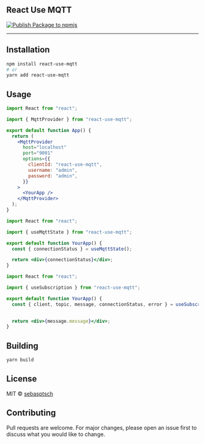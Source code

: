 ## React Use MQTT

[![Publish Package to npmjs](https://github.com/sebasptsch/react-use-mqtt/actions/workflows/publish.yml/badge.svg)](https://github.com/sebasptsch/react-use-mqtt/actions/workflows/publish.yml)

---

## Installation

```bash
npm install react-use-mqtt
# or
yarn add react-use-mqtt
```

## Usage

```jsx
import React from "react";

import { MqttProvider } from "react-use-mqtt";

export default function App() {
  return (
    <MqttProvider
      host="localhost"
      port="9001"
      options={{
        clientId: "react-use-mqtt",
        username: "admin",
        password: "admin",
      }}
    >
      <YourApp />
    </MqttProvider>
  );
}
```

```jsx
import React from "react";

import { useMqttState } from "react-use-mqtt";

export default function YourApp() {
  const { connectionStatus } = useMqttState();

  return <div>{connectionStatus}</div>;
}
```

```jsx
import React from "react";

import { useSubscription } from "react-use-mqtt";

export default function YourApp() {
  const { client, topic, message, connectionStatus, error } = useSubscription("topic");
    

  return <div>{message.message}</div>;
}
```

## Building

```bash
yarn build
```

## License

MIT © [sebasptsch](https://github.com/sebasptsch)

## Contributing

Pull requests are welcome. For major changes, please open an issue first to discuss what you would like to change.


